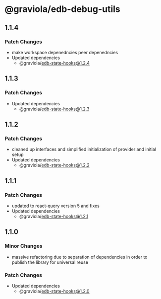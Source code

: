 # @graviola/edb-debug-utils

## 1.1.4

### Patch Changes

- make workspace depenedncies peer depenedncies
- Updated dependencies
  - @graviola/edb-state-hooks@1.2.4

## 1.1.3

### Patch Changes

- Updated dependencies
  - @graviola/edb-state-hooks@1.2.3

## 1.1.2

### Patch Changes

- cleaned up interfaces and simplified initialization of provider and initial setup
- Updated dependencies
  - @graviola/edb-state-hooks@1.2.2

## 1.1.1

### Patch Changes

- updated to react-query version 5 and fixes
- Updated dependencies
  - @graviola/edb-state-hooks@1.2.1

## 1.1.0

### Minor Changes

- massive refactoring due to separation of dependencies in order to publish the library for universal reuse

### Patch Changes

- Updated dependencies
  - @graviola/edb-state-hooks@1.2.0

